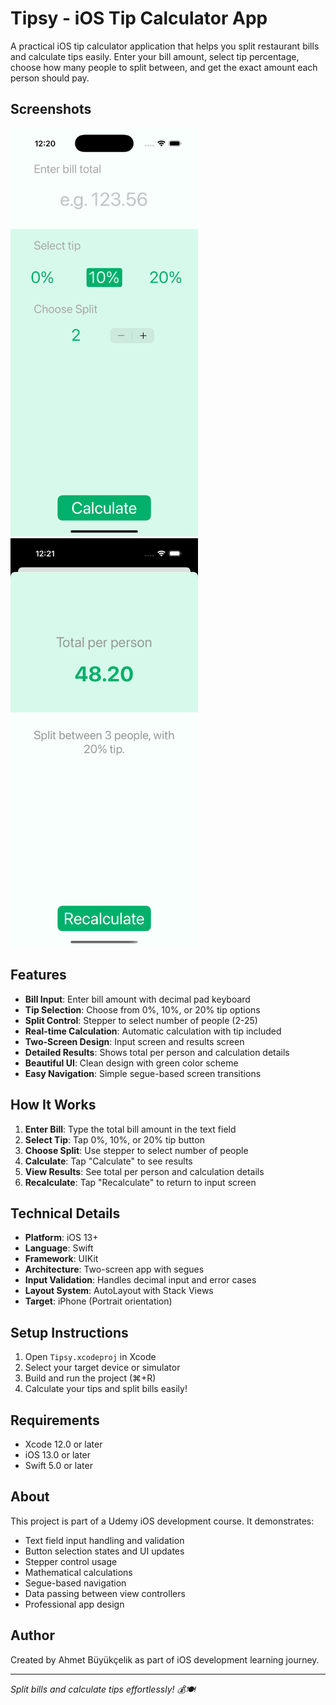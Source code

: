 # Tipsy - iOS Tip Calculator App

A practical iOS tip calculator application that helps you split restaurant bills and calculate tips easily. Enter your bill amount, select tip percentage, choose how many people to split between, and get the exact amount each person should pay.

## Screenshots

<img src="./Screenshot1.png" width="300" alt="App Screenshot 1">
<img src="./Screenshot2.png" width="300" alt="App Screenshot 2">

## Features

- **Bill Input**: Enter bill amount with decimal pad keyboard
- **Tip Selection**: Choose from 0%, 10%, or 20% tip options
- **Split Control**: Stepper to select number of people (2-25)
- **Real-time Calculation**: Automatic calculation with tip included
- **Two-Screen Design**: Input screen and results screen
- **Detailed Results**: Shows total per person and calculation details
- **Beautiful UI**: Clean design with green color scheme
- **Easy Navigation**: Simple segue-based screen transitions

## How It Works

1. **Enter Bill**: Type the total bill amount in the text field
2. **Select Tip**: Tap 0%, 10%, or 20% tip button
3. **Choose Split**: Use stepper to select number of people
4. **Calculate**: Tap "Calculate" to see results
5. **View Results**: See total per person and calculation details
6. **Recalculate**: Tap "Recalculate" to return to input screen

## Technical Details

- **Platform**: iOS 13+
- **Language**: Swift
- **Framework**: UIKit
- **Architecture**: Two-screen app with segues
- **Input Validation**: Handles decimal input and error cases
- **Layout System**: AutoLayout with Stack Views
- **Target**: iPhone (Portrait orientation)

## Setup Instructions

1. Open `Tipsy.xcodeproj` in Xcode
2. Select your target device or simulator
3. Build and run the project (⌘+R)
4. Calculate your tips and split bills easily!

## Requirements

- Xcode 12.0 or later
- iOS 13.0 or later
- Swift 5.0 or later

## About

This project is part of a Udemy iOS development course. It demonstrates:
- Text field input handling and validation
- Button selection states and UI updates
- Stepper control usage
- Mathematical calculations
- Segue-based navigation
- Data passing between view controllers
- Professional app design

## Author

Created by Ahmet Büyükçelik as part of iOS development learning journey.

---

*Split bills and calculate tips effortlessly! 💰🍽️*
